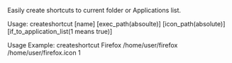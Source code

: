 Easily create shortcuts to current folder or Applications list.

Usage:
createshortcut [name] [exec_path(absoulte)] [icon_path(absolute)] [if_to_application_list(1 means true)]

Usage Example:
createshortcut Firefox /home/user/firefox /home/user/firefox.icon 1
